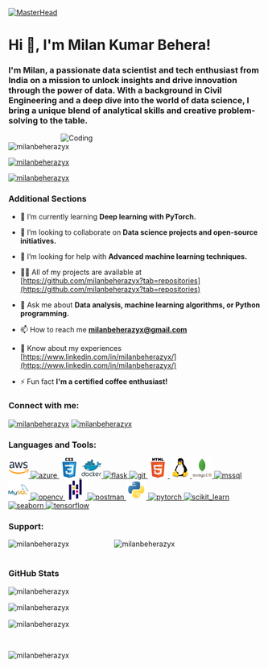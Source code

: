 [![MasterHead](https://camo.githubusercontent.com/f5a8ba4f28fe3ec8d5eb73dfa2303873b5d7122fb1ba08a5946e24d6c13e82c4/68747470733a2f2f6d656469612e6c6963646e2e636f6d2f646d732f696d6167652f4334443132415145536a37322d733567454b672f61727469636c652d636f7665725f696d6167652d736872696e6b5f3630305f323030302f302f313632363735333836373131303f653d3231343734383336343726763d6265746126743d4b6637594175775a74794347594c4e63682d4d676335654f432d376837754c5f646e424149677341465251)](https://www.linkedin.com/in/milanbeherazyx/)

<h1 align="left">Hi 👋, I'm Milan Kumar Behera!</h1>
<h3 align="left">I'm Milan, a passionate data scientist and tech enthusiast from India on a mission to unlock insights and drive innovation through the power of data. With a background in Civil Engineering and a deep dive into the world of data science, I bring a unique blend of analytical skills and creative problem-solving to the table.</h3>

<img align="right" alt="Coding" width="400" src="https://i.pinimg.com/originals/4c/d6/ea/4cd6eaa599851725aa5a195d162fb20d.gif">

<p align="left"> <img src="https://komarev.com/ghpvc/?username=milanbeherazyx&label=Profile%20views&color=0e75b6&style=flat" alt="milanbeherazyx" /> </p>

<p align="left"> <a href="https://github.com/ryo-ma/github-profile-trophy"><img src="https://github-profile-trophy.vercel.app/?username=milanbeherazyx" alt="milanbeherazyx" /></a> </p>

<p align="left"> <a href="https://twitter.com/milanbeherazyx" target="blank"><img src="https://img.shields.io/twitter/follow/milanbeherazyx?logo=twitter&style=for-the-badge" alt="milanbeherazyx" /></a> </p>

<h3 align="left">Additional Sections</h3>

- 🌱 I’m currently learning **Deep learning with PyTorch.**

- 👯 I’m looking to collaborate on **Data science projects and open-source initiatives.**

- 🤝 I’m looking for help with **Advanced machine learning techniques.**

- 👨‍💻 All of my projects are available at [https://github.com/milanbeherazyx?tab=repositories](https://github.com/milanbeherazyx?tab=repositories)

- 💬 Ask me about **Data analysis, machine learning algorithms, or Python programming.**

- 📫 How to reach me **milanbeherazyx@gmail.com**

- 📄 Know about my experiences [https://www.linkedin.com/in/milanbeherazyx/](https://www.linkedin.com/in/milanbeherazyx/)

- ⚡ Fun fact **I'm a certified coffee enthusiast!**

<h3 align="left">Connect with me:</h3>
<p align="left">
<a href="https://twitter.com/milanbeherazyx" target="blank"><img align="center" src="https://raw.githubusercontent.com/rahuldkjain/github-profile-readme-generator/master/src/images/icons/Social/twitter.svg" alt="milanbeherazyx" height="30" width="40" /></a>
<a href="https://linkedin.com/in/milanbeherazyx" target="blank"><img align="center" src="https://raw.githubusercontent.com/rahuldkjain/github-profile-readme-generator/master/src/images/icons/Social/linked-in-alt.svg" alt="milanbeherazyx" height="30" width="40" /></a>
</p>

<h3 align="left">Languages and Tools:</h3>
<p align="left"> 
<a href="https://aws.amazon.com" target="_blank" rel="noreferrer"> 
<img src="https://raw.githubusercontent.com/devicons/devicon/master/icons/amazonwebservices/amazonwebservices-original-wordmark.svg" alt="aws" width="40" height="40"/> 
</a> 
<a href="https://azure.microsoft.com/en-in/" target="_blank" rel="noreferrer"> 
<img src="https://www.vectorlogo.zone/logos/microsoft_azure/microsoft_azure-icon.svg" alt="azure" width="40" height="40"/> 
</a> 
<a href="https://www.w3schools.com/css/" target="_blank" rel="noreferrer"> 
<img src="https://raw.githubusercontent.com/devicons/devicon/master/icons/css3/css3-original-wordmark.svg" alt="css3" width="40" height="40"/> 
</a> 
<a href="https://www.docker.com/" target="_blank" rel="noreferrer"> 
<img src="https://raw.githubusercontent.com/devicons/devicon/master/icons/docker/docker-original-wordmark.svg" alt="docker" width="40" height="40"/> 
</a> 
<a href="https://flask.palletsprojects.com/" target="_blank" rel="noreferrer"> 
<img src="https://www.vectorlogo.zone/logos/pocoo_flask/pocoo_flask-icon.svg" alt="flask" width="40" height="40"/> 
</a> 
<a href="https://git-scm.com/" target="_blank" rel="noreferrer"> 
<img src="https://www.vectorlogo.zone/logos/git-scm/git-scm-icon.svg" alt="git" width="40" height="40"/> 
</a> 
<a href="https://www.w3.org/html/" target="_blank" rel="noreferrer"> 
<img src="https://raw.githubusercontent.com/devicons/devicon/master/icons/html5/html5-original-wordmark.svg" alt="html5" width="40" height="40"/> 
</a> 
<a href="https://www.linux.org/" target="_blank" rel="noreferrer"> 
<img src="https://raw.githubusercontent.com/devicons/devicon/master/icons/linux/linux-original.svg" alt="linux" width="40" height="40"/> 
</a> 
<a href="https://www.mongodb.com/" target="_blank" rel="noreferrer"> 
<img src="https://raw.githubusercontent.com/devicons/devicon/master/icons/mongodb/mongodb-original-wordmark.svg" alt="mongodb" width="40" height="40"/> 
</a> 
<a href="https://www.microsoft.com/en-us/sql-server" target="_blank" rel="noreferrer"> 
<img src="https://www.svgrepo.com/show/303229/microsoft-sql-server-logo.svg" alt="mssql" width="40" height="40"/> 
</a> 
<a href="https://www.mysql.com/" target="_blank" rel="noreferrer"> 
<img src="https://raw.githubusercontent.com/devicons/devicon/master/icons/mysql/mysql-original-wordmark.svg" alt="mysql" width="40" height="40"/> 
</a> 
<a href="https://opencv.org/" target="_blank" rel="noreferrer"> 
<img src="https://www.vectorlogo.zone/logos/opencv/opencv-icon.svg" alt="opencv" width="40" height="40"/> 
</a> 
<a href="https://pandas.pydata.org/" target="_blank" rel="noreferrer"> 
<img src="https://raw.githubusercontent.com/devicons/devicon/2ae2a900d2f041da66e950e4d48052658d850630/icons/pandas/pandas-original.svg" alt="pandas" width="40" height="40"/> 
</a> 
<a href="https://postman.com" target="_blank" rel="noreferrer"> 
<img src="https://www.vectorlogo.zone/logos/getpostman/getpostman-icon.svg" alt="postman" width="40" height="40"/> 
</a> 
<a href="https://www.python.org" target="_blank" rel="noreferrer"> 
<img src="https://raw.githubusercontent.com/devicons/devicon/master/icons/python/python-original.svg" alt="python" width="40" height="40"/> 
</a> 
<a href="https://pytorch.org/" target="_blank" rel="noreferrer"> 
<img src="https://www.vectorlogo.zone/logos/pytorch/pytorch-icon.svg" alt="pytorch" width="40" height="40"/> 
</a> 
<a href="https://scikit-learn.org/" target="_blank" rel="noreferrer"> 
<img src="https://upload.wikimedia.org/wikipedia/commons/0/05/Scikit_learn_logo_small.svg" alt="scikit_learn" width="40" height="40"/> 
</a> 
<a href="https://seaborn.pydata.org/" target="_blank" rel="noreferrer"> 
<img src="https://seaborn.pydata.org/_images/logo-mark-lightbg.svg" alt="seaborn" width="40" height="40"/> 
</a> 
<a href="https://www.tensorflow.org" target="_blank" rel="noreferrer"> 
<img src="https://www.vectorlogo.zone/logos/tensorflow/tensorflow-icon.svg" alt="tensorflow" width="40" height="40"/> 
</a> 
</p>

<h3 align="left">Support:</h3>
<p align="left">
<a href="https://www.buymeacoffee.com/milanbeherazyx"> 
<img align="left" src="https://cdn.buymeacoffee.com/buttons/v2/default-yellow.png" height="50" width="210" alt="milanbeherazyx" />
</a>
<a href="https://ko-fi.com/milanbeherazyx"> 
<img align="left" src="https://cdn.ko-fi.com/cdn/kofi3.png?v=3" height="50" width="210" alt="milanbeherazyx" />
</a>
</p>

<br/><br/>

<h3 align="left">GitHub Stats</h3>
<p align="left">
  <img align="left" src="https://github-readme-stats.vercel.app/api/top-langs?username=milanbeherazyx&show_icons=true&locale=en&layout=compact" alt="milanbeherazyx" />
</p>

<p>&nbsp;</p>

<p align="left">
  <img align="center" src="https://github-readme-stats.vercel.app/api?username=milanbeherazyx&show_icons=true&locale=en" alt="milanbeherazyx" />
</p>

<p align="left">
  <img align="center" src="https://github-readme-streak-stats.herokuapp.com/?user=milanbeherazyx&" alt="milanbeherazyx" />
</p>

<p>&nbsp;</p>

<p align="left">
  <img src="https://github-profile-summary-cards.vercel.app/api/cards/profile-details?username=milanbeherazyx&theme=github_dark" alt="milanbeherazyx" />
</p>
